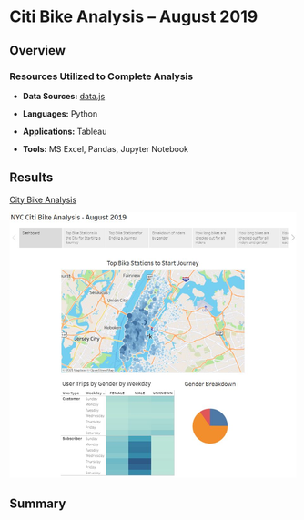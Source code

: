 # Citi Bike Analysis – August 2019

## Overview

### Resources Utilized to Complete Analysis
* **Data Sources:** 
[data.js](https://github.com/cmmgw/UFOs/blob/main/static/js/data.js)

* **Languages:** Python
* **Applications:** Tableau
* **Tools:** MS Excel, Pandas, Jupyter Notebook

## Results
[City Bike Analysis](https://public.tableau.com/profile/cecily2928#!/vizhome/CitiBikeAnalysis-August2019/NYCCitiBikeAnalysis-August2019?publish=yes)


![CitiBike_Dashboard](https://github.com/cmmgw/Bikesharing/blob/main/Resources/CitiBike_Dashboard.JPG)


## Summary
